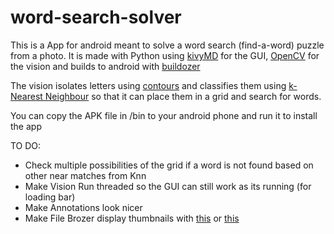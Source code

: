 # word-search-solver

This is a App for android meant to solve a word search (find-a-word) puzzle from a photo.
It is made with Python using [kivyMD](https://github.com/kivymd/KivyMD) for the GUI, [OpenCV](https://docs.opencv.org/master/d0/de3/tutorial_py_intro.html) for the vision and builds to android with [buildozer](https://github.com/kivy/buildozer)

The vision isolates letters using [contours](https://opencv-python-tutroals.readthedocs.io/en/latest/py_tutorials/py_imgproc/py_contours/py_contours_begin/py_contours_begin.html#contours-getting-started) and classifies them using [k-Nearest Neighbour](https://docs.opencv.org/master/d0/d72/tutorial_py_knn_index.html) so that it can place them in a grid and search for words.

You can copy the APK file in /bin to your android phone and run it to install the app

TO DO:
 - Check multiple possibilities of the grid if a word is not found based on other near matches from Knn
 - Make Vision Run threaded so the GUI can still work as its running (for loading bar)
 - Make Annotations look nicer
 - Make File Brozer display thumbnails with [this](https://kivymd.readthedocs.io/en/latest/components/image-list/) or [this](https://kivymd.readthedocs.io/en/latest/components/file-manager/)